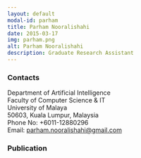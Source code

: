 ```yaml
---
layout: default
modal-id: parham
title: Parham Nooralishahi
date: 2015-03-17
img: parham.png
alt: Parham Nooralishahi
description: Graduate Research Assistant
---
```


### Contacts

Department of Artificial Intelligence  
Faculty of Computer Science & IT  
University of Malaya  
50603, Kuala Lumpur, Malaysia  
Phone No: +6011-12880296  
Email: parham.nooralishahi@gmail.com

### Publication